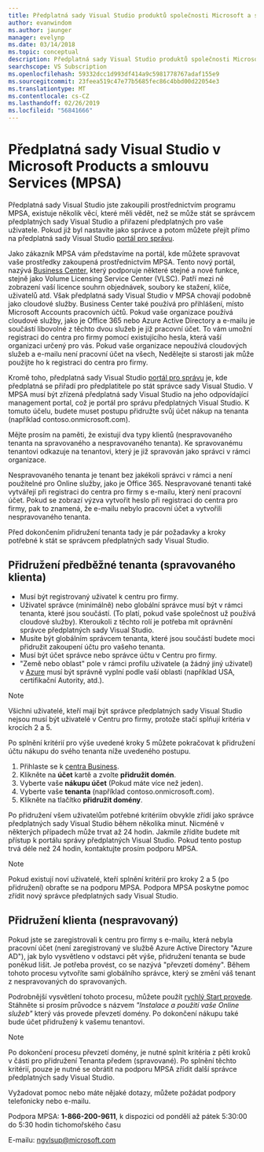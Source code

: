 ```yaml
---
title: Předplatná sady Visual Studio produktů společnosti Microsoft a smlouvu o poskytování služeb (MPSA) | Dokumentace Microsoftu
author: evanwindom
ms.author: jaunger
manager: evelynp
ms.date: 03/14/2018
ms.topic: conceptual
description: Předplatná sady Visual Studio produktů společnosti Microsoft a smlouvu o poskytování služeb (MPSA)
searchscope: VS Subscription
ms.openlocfilehash: 59332dcc1d993df414a9c5981778767adaf155e9
ms.sourcegitcommit: 23feea519c47e77b5685fec86c4bbd00d22054e3
ms.translationtype: MT
ms.contentlocale: cs-CZ
ms.lasthandoff: 02/26/2019
ms.locfileid: "56841666"
---
```

# <a name="visual-studio-subscriptions-in-a-microsoft-products-and-services-agreement-mpsa"></a>Předplatná sady Visual Studio v Microsoft Products a smlouvu Services (MPSA)

Předplatná sady Visual Studio jste zakoupili prostřednictvím programu MPSA, existuje několik věcí, které měli vědět, než se může stát se správcem předplatných sady Visual Studio a přiřazení předplatných pro vaše uživatele. Pokud již byl nastavíte jako správce a potom můžete přejít přímo na předplatná sady Visual Studio [portál pro správu](https://manage.visualstudio.com/).

Jako zákazník MPSA vám představíme na portál, kde můžete spravovat vaše prostředky zakoupená prostřednictvím MPSA. Tento nový portál, nazývá [Business Center](https://businessaccount.microsoft.com/), který podporuje některé stejné a nové funkce, stejně jako Volume Licensing Service Center (VLSC). Patří mezi ně zobrazení vaší licence souhrn objednávek, soubory ke stažení, klíče, uživatelů atd. Však předplatná sady Visual Studio v MPSA chovají podobně jako cloudové služby. Business Center také používá pro přihlášení, místo Microsoft Accounts pracovních účtů. Pokud vaše organizace používá cloudové služby, jako je Office 365 nebo Azure Active Directory a e-mailu je součástí libovolné z těchto dvou služeb je již pracovní účet. To vám umožní registraci do centra pro firmy pomocí existujícího hesla, která vaší organizaci určený pro vás. Pokud vaše organizace nepoužívá cloudových služeb a e-mailu není pracovní účet na všech, Nedělejte si starosti jak může použijte ho k registraci do centra pro firmy.

Kromě toho, předplatná sady Visual Studio [portál pro správu](https://manage.visualstudio.com/) je, kde předplatná se přiřadí pro předplatitele po stát správce sady Visual Studio. V MPSA musí být zřízená předplatná sady Visual Studio na jeho odpovídající management portal, což je portál pro správu předplatných Visual Studio. K tomuto účelu, budete muset postupu přidružte svůj účet nákup na tenanta (například contoso.onmicrosoft.com).

Mějte prosím na paměti, že existují dva typy klientů (nespravovaného tenanta na spravovaného a nespravovaného tenanta). Ke spravovanému tenantovi odkazuje na tenantovi, který je již spravován jako správci v rámci organizace.

Nespravovaného tenanta je tenant bez jakékoli správci v rámci a není použitelné pro Online služby, jako je Office 365. Nespravované tenanti také vytvářejí při registraci do centra pro firmy s e-mailu, který není pracovní účet. Pokud se zobrazí výzva vytvořit heslo při registraci do centra pro firmy, pak to znamená, že e-mailu nebylo pracovní účet a vytvořili nespravovaného tenanta.

Před dokončením přidružení tenanta tady je pár požadavky a kroky potřebné k stát se správcem předplatných sady Visual Studio.

## <a name="pre-tenant-association-managed-tenant"></a>Přidružení předběžné tenanta (spravovaného klienta)
-   Musí být registrovaný uživatel k centru pro firmy.
-   Uživatel správce (minimálně) nebo globální správce musí být v rámci tenanta, které jsou součástí. (To platí, pokud vaše společnost už používá cloudové služby). Kteroukoli z těchto rolí je potřeba mít oprávnění správce předplatných sady Visual Studio.
-   Musíte být globálním správcem tenanta, které jsou součástí budete moci přidružit zakoupení účtu pro vašeho tenanta.
-   Musí být účet správce nebo správce účtu v Centru pro firmy.
-   "Země nebo oblast" pole v rámci profilu uživatele (a žádný jiný uživatel) v [Azure](https://portal.azure.com/) musí být správně vyplní podle vaší oblasti (například USA, certifikační Autority, atd.).

> [!NOTE]
> Všichni uživatelé, kteří mají být správce předplatných sady Visual Studio nejsou musí být uživatelé v Centru pro firmy, protože stačí splňují kritéria v krocích 2 a 5.

Po splnění kritérií pro výše uvedené kroky 5 můžete pokračovat k přidružení účtu nákupu do svého tenanta níže uvedeného postupu.
1.  Přihlaste se k [centra Business](https://businessaccount.microsoft.com/).
2.  Klikněte na **účet** kartě a zvolte **přidružit domén**.
3.  Vyberte vaše **nákupu účet** (Pokud máte více než jeden).
4.  Vyberte vaše **tenanta** (například contoso.onmicrosoft.com).
5.  Klikněte na tlačítko **přidružit domény**.

Po přidružení všem uživatelům potřebné kritériím obvykle zřídí jako správce předplatných sady Visual Studio během několika minut. Nicméně v některých případech může trvat až 24 hodin. Jakmile zřídíte budete mít přístup k portálu správy předplatných Visual Studio. Pokud tento postup trvá déle než 24 hodin, kontaktujte prosím podporu MPSA.

> [!NOTE]
> Pokud existují noví uživatelé, kteří splnění kritérií pro kroky 2 a 5 (po přidružení) obraťte se na podporu MPSA. Podpora MPSA poskytne pomoc zřídit nový správce předplatných sady Visual Studio.

## <a name="tenant-association-unmanaged"></a>Přidružení klienta (nespravovaný)

Pokud jste se zaregistrovali k centru pro firmy s e-mailu, která nebyla pracovní účet (není zaregistrovaný ve službě Azure Active Directory "Azure AD"), jak bylo vysvětleno v odstavci pět výše, přidružení tenanta se bude poněkud lišit. Je potřeba provést, co se nazývá "převzetí domény". Během tohoto procesu vytvoříte sami globálního správce, který se změní váš tenant z nespravovaných do spravovaných.

Podrobnější vysvětlení tohoto procesu, můžete použít [rychlý Start provede](https://www.microsoft.com/en-us/Licensing/existing-customer/business-center-training-and-resources.aspx). Stáhněte si prosím průvodce s názvem *"Instalace a použití vaše Online služeb"* který vás provede převzetí domény. Po dokončení nákupu také bude účet přidružený k vašemu tenantovi.

> [!NOTE]
> Po dokončení procesu převzetí domény, je nutné splnit kritéria z pěti kroků v části pro přidružení Tenanta předem (spravované). Po splnění těchto kritérií, pouze je nutné se obrátit na podporu MPSA zřídit další správce předplatných sady Visual Studio.

Vyžadovat pomoc nebo máte nějaké dotazy, můžete požádat podpory telefonicky nebo e-mailu.

Podpora MPSA: **1-866-200-9611**, k dispozici od pondělí až pátek 5:30:00 do 5:30 hodin tichomořského času

E-mailu: ngvlsup@microsoft.com
